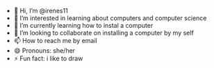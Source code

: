 - 👋 Hi, I’m @irenes11
- 👀 I’m interested in learning about computers and computer science
- 🌱 I’m currently learning how to instal a computer
- 💞️ I’m looking to collaborate on installing a computer by my self
- 📫 How to reach me by email
- 😄 Pronouns: she/her
- ⚡ Fun fact: i like to draw

<!---
irenes11/irenes11 is a ✨ special ✨ repository because its `README.md` (this file) appears on your GitHub profile.
You can click the Preview link to take a look at your changes.
--->
